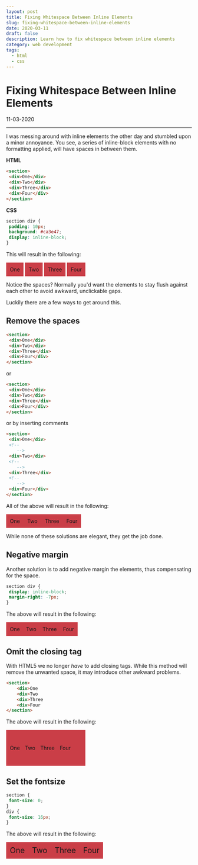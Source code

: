 ```yaml
---
layout: post
title: Fixing Whitespace Between Inline Elements
slug: fixing-whitespace-between-inline-elements
date: 2020-03-11
draft: false
description: Learn how to fix whitespace between inline elements
category: web development
tags:
  - html
  - css
---
```


<style>
section.demo div.test {
  display: inline-block;
  padding: 10px;
  background: #ca3e47;
}
</style>

# Fixing Whitespace Between Inline Elements

<p class='timestamp'><time datetime='11-03-2020'>11-03-2020</time></p>
<hr>

I was messing around with inline elements the other day and stumbled upon a minor annoyance.
You see, a series of inline-block elements with no formatting applied, will have spaces in between them.

**HTML**

```html
<section>
 <div>One</div>
 <div>Two</div>
 <div>Three</div>
 <div>Four</div>
</section>
```

**CSS**

```css
section div {
 padding: 10px;
 background: #ca3e47;
 display: inline-block;
}
```

This will result in the following:

<section class="demo">
    <div class="test">One</div>
    <div class="test">Two</div>
    <div class="test">Three</div>
    <div class="test">Four</div>
</section>

Notice the spaces? Normally you'd want the elements to stay flush against each other to avoid awkward, unclickable gaps.

Luckily there are a few ways to get around this.

## Remove the spaces

```html
<section>
 <div>One</div>
 <div>Two</div>
 <div>Three</div>
 <div>Four</div>
</section>
```

or

```html
<section>
 <div>One</div>
 <div>Two</div>
 <div>Three</div>
 <div>Four</div>
</section>
```

or by inserting comments

```html
<section>
 <div>One</div>
 <!--
    -->
 <div>Two</div>
 <!--
    -->
 <div>Three</div>
 <!--
    -->
 <div>Four</div>
</section>
```

All of the above will result in the following:

<section class="demo">
    <div class="test">One</div><!--
    --><div class="test">Two</div><!--
    --><div class="test">Three</div><!--
    --><div class="test">Four</div>
</section>

While none of these solutions are elegant, they get the job done.

## Negative margin

Another solution is to add negative margin the elements, thus compensating for the space.

```css
section div {
 display: inline-block;
 margin-right: -7px;
}
```

<style>
section.demo2 div.test2 {
  display: inline-block;
  padding: 10px;
  background: #ca3e47;
  margin-right: -7px;
}
</style>

The above will result in the following:

<section class="demo2">
    <div class="test2">One</div>
    <div class="test2">Two</div>
    <div class="test2">Three</div>
    <div class="test2">Four</div>
</section>

## Omit the closing tag

With HTML5 we no longer _have_ to add closing tags. While this method will remove the unwanted space, it may introduce other awkward problems.

```html
<section>
    <div>One
    <div>Two
    <div>Three
    <div>Four
</section>
```

The above will result in the following:

<section class="demo">
    <div class="test">One
    <div class="test">Two
    <div class="test">Three
    <div class="test">Four
</section>

## Set the fontsize

<style>
section.demo3 {
    font-size: 0;
}
div.test3 {
    display: inline-block;
    padding: 10px;
    background: #ca3e47;
    font-size: calc(1rem + 0.5vw);
}
</style>

```css
section {
 font-size: 0;
}
div {
 font-size: 16px;
}
```

The above will result in the following:

<section class="demo3">
    <div class="test3">One</div>
    <div class="test3">Two</div>
    <div class="test3">Three</div>
    <div class="test3">Four</div>
</section>
